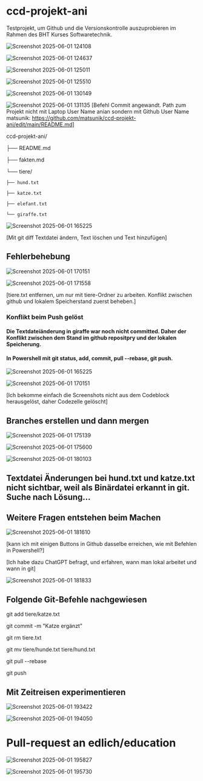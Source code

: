 # ccd-projekt-ani
Testprojekt, um Github und die Versionskontrolle auszuprobieren im Rahmen des BHT Kurses Softwaretechnik.

![Screenshot 2025-06-01 124108](https://github.com/user-attachments/assets/9db349db-40e3-486f-a64f-36cac3937a94)

![Screenshot 2025-06-01 124637](https://github.com/user-attachments/assets/70e1f1cf-7ae9-4d4c-b97c-517bb97f6b66)

![Screenshot 2025-06-01 125011](https://github.com/user-attachments/assets/a6e0d4b7-fd5b-4f5b-aaf8-45610659dc1c)

![Screenshot 2025-06-01 125510](https://github.com/user-attachments/assets/fcb95608-7c47-4e37-877d-95b690fe7e44)

![Screenshot 2025-06-01 130149](https://github.com/user-attachments/assets/01943818-22e3-4877-87ef-f42790325880)

![Screenshot 2025-06-01 131135](https://github.com/user-attachments/assets/14f9a4fe-d7a3-4217-885d-fd843e537917)
[Befehl Commit angewandt. Path zum Projekt nicht mit Laptop User Name anian sondern mit Github User Name matsunik: https://github.com/matsunik/ccd-projekt-ani/edit/main/README.md]

ccd-projekt-ani/

├── README.md

├── fakten.md

└── tiere/

    ├── hund.txt
    
    ├── katze.txt
    
    ├── elefant.txt
    
    └── giraffe.txt

    
![Screenshot 2025-06-01 165225](https://github.com/user-attachments/assets/20eea0c9-e3e7-4183-9a0c-a7ada46247a0)

[Mit git diff Textdatei ändern, Text löschen und Text hinzufügen]

## Fehlerbehebung

![Screenshot 2025-06-01 170151](https://github.com/user-attachments/assets/70ea5e57-5af3-4b9b-a36a-7a0c578d8dee)

![Screenshot 2025-06-01 171558](https://github.com/user-attachments/assets/a0e05b65-8694-455f-a304-0c2d8b4a1d7b)

[tiere.txt entfernen, um nur mit tiere-Ordner zu arbeiten. Konflikt zwischen github und lokalem Speicherstand zuerst beheben.]

###  Konflikt beim Push gelöst
#### Die Textdateiänderung in giraffe war noch nicht committed. Daher der Konflikt zwischen dem Stand im github repositpry und der lokalen Speicherung. 
#### In Powershell mit git status, add, commit, pull --rebase, git push.

![Screenshot 2025-06-01 165225](https://github.com/user-attachments/assets/5099aa8b-eaf7-4132-911a-2213596b81fc)

![Screenshot 2025-06-01 170151](https://github.com/user-attachments/assets/4a9e9a56-8fd2-4019-87ef-adecd6738800)

[Ich bekomme einfach die Screenshots nicht aus dem Codeblock herausgelöst, daher Codezelle gelöscht]

## Branches erstellen und dann mergen

![Screenshot 2025-06-01 175139](https://github.com/user-attachments/assets/02638502-7b2a-45bb-815c-db613c889e68)

![Screenshot 2025-06-01 175600](https://github.com/user-attachments/assets/05097f7e-b385-4fc6-90f2-e844f1256ee4)

![Screenshot 2025-06-01 180103](https://github.com/user-attachments/assets/0c37d576-9f0b-4559-be3b-600e3728c7cf)

## Textdatei Änderungen bei hund.txt und katze.txt nicht sichtbar, weil als Binärdatei erkannt in git. Suche nach Lösung...

## Weitere Fragen entstehen beim Machen

![Screenshot 2025-06-01 181610](https://github.com/user-attachments/assets/f002093e-d058-4660-bf68-34a76da84724)

[kann ich mit einigen Buttons in Github dasselbe erreichen, wie mit Befehlen in Powershell?]

[Ich habe dazu ChatGPT befragt, und erfahren, wann man lokal arbeitet und wann in git]

![Screenshot 2025-06-01 181833](https://github.com/user-attachments/assets/82b63266-9be0-418c-a5d4-44d04f67e950)

## Folgende Git-Befehle nachgewiesen

git add tiere/katze.txt

git commit -m "Katze ergänzt"

git rm tiere.txt

git mv tiere/hunde.txt tiere/hund.txt

git pull --rebase

git push

## Mit Zeitreisen experimentieren

![Screenshot 2025-06-01 193422](https://github.com/user-attachments/assets/9d87384a-2009-4e2b-96ef-864693dcbce7)

![Screenshot 2025-06-01 194050](https://github.com/user-attachments/assets/477d9488-47da-4ae2-a687-2881c94e05b2)

# Pull-request an edlich/education

![Screenshot 2025-06-01 195827](https://github.com/user-attachments/assets/386d6701-4acc-49cb-9b30-0eeb7f23aa6f)

![Screenshot 2025-06-01 195730](https://github.com/user-attachments/assets/7ea5a23e-8673-4677-ad80-0b1945bffc7b)
